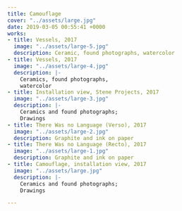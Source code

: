 ```yaml
---
title: Camouflage
cover: "../assets/large.jpg"
date: 2019-03-05 00:55:41 +0000
works:
- title: Vessels, 2017
  image: "../assets/large-5.jpg"
  description: Ceramic, found photographs, watercolor
- title: Vessels, 2017
  image: "../assets/large-4.jpg"
  description: |-
    Ceramics, found photographs,
    watercolor
- title: Installation view, Stene Projects, 2017
  image: "../assets/large-3.jpg"
  description: |-
    Ceramics and found photographs;
    Drawings
- title: There Was no Language (Verso), 2017
  image: "../assets/large-2.jpg"
  description: Graphite and ink on paper
- title: There Was no Language (Recto), 2017
  image: "../assets/large-1.jpg"
  description: Graphite and ink on paper
- title: Camouflage, installation view, 2017
  image: "../assets/large.jpg"
  description: |-
    Ceramics and found photographs;
    Drawings

---
```

